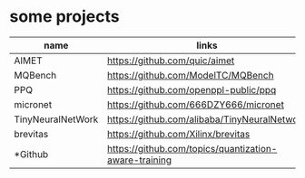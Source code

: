 # some projects

|name |links                        |
|---  |---                          |
|AIMET|https://github.com/quic/aimet|
|MQBench|https://github.com/ModelTC/MQBench|
|PPQ|https://github.com/openppl-public/ppq|
|micronet|https://github.com/666DZY666/micronet|
|TinyNeuralNetWork|https://github.com/alibaba/TinyNeuralNetwork|
|brevitas|https://github.com/Xilinx/brevitas|
|*Github|https://github.com/topics/quantization-aware-training|